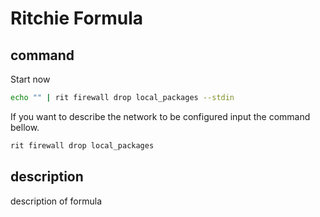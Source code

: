 # Ritchie Formula

## command

Start now
```bash
echo "" | rit firewall drop local_packages --stdin
```

If you want to describe the network to be configured input the command bellow.
```bash
rit firewall drop local_packages
```

## description

description of formula
